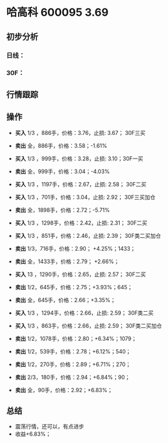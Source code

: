 #  哈高科 600095 3.69
## 初步分析
### 日线：
  
### 30F：
  
## 行情跟踪
  
## 操作
  - **买入** 1/3 ，886手，价格：3.76，止损: 3.67； 30F三买
  - **卖出** 全，886手，价格：3.58；-1.61%

  - **买入** 1/3 ，999手，价格：3.28，止损: 3.10；30F一买 
  - **卖出** 全，999手，价格：3.04；-4.03%

  - **买入** 1/3 ，1197手，价格：2.67，止损: 2.58； 30F二买 
  - **买入** 1/3 ，701手，价格：3.04，止损: 2.92； 30F三买加仓 
  - **卖出** 全，1898手，价格：2.72；-5.71%

  - **买入** 1/3 ，1298手，价格：2.42，止损: 2.31； 30F二买 
  - **买入** 1/3 ，851手，价格：2.46，止损: 2.39； 30F类二买加仓
  - **卖出** 1/3，716手，价格：2.90； +4.25%；1433；
  - **卖出** 全，1433手，价格：2.79； +2.66%；
  
  - **买入** 13 ，1290手，价格：2.65，止损: 2.57； 30F二买
  - **卖出** 1/2，645手，价格：2.75；+3.93%；645；
  - **卖出** 全，645手，价格：2.66；+3.35%；

  - **买入** 1/3 ，1294手，价格：2.66，止损: 2.59； 30F类二买
  - **买入** 1/3 ，863手，价格：2.66，止损: 2.59； 30F类二买加仓
  - **卖出** 1/2，1078手，价格：2.80；+6.34%；1079；
  - **卖出** 1/2，539手，价格：2.78；+6.12%；540；
  - **卖出** 1/2，270手，价格：2.89；+6.71%；270；
  - **卖出** 2/3，180手，价格：2.94；+6.84%；90；
  - **卖出** 全，90手，价格：2.92；+6.83%；

## 总结
  - 震荡行情，还可以，有点进步
  - 收益+6.83%；